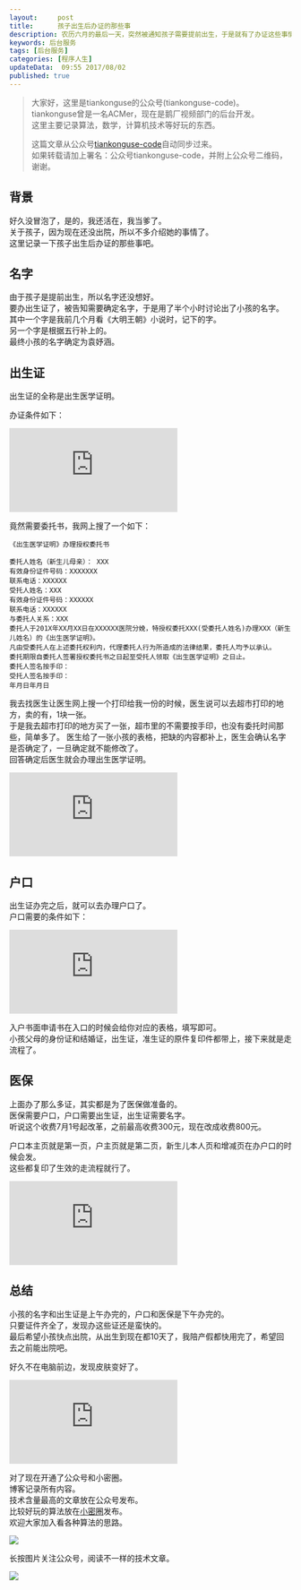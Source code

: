 ```yaml
---  
layout:     post  
title:      孩子出生后办证的那些事
description: 农历六月的最后一天，突然被通知孩子需要提前出生，于是就有了办证这些事情。  
keywords: 后台服务  
tags: [后台服务]  
categories: [程序人生]  
updateData:  09:55 2017/08/02
published: true  
---  
```

  
  
>   
> 大家好，这里是tiankonguse的公众号(tiankonguse-code)。    
> tiankonguse曾是一名ACMer，现在是鹅厂视频部门的后台开发。    
> 这里主要记录算法，数学，计算机技术等好玩的东西。   
>      
> 这篇文章从公众号[tiankonguse-code](http://mp.weixin.qq.com/s/Cte5aGAGuwAQ5tmQXTPhGw)自动同步过来。    
> 如果转载请加上署名：公众号tiankonguse-code，并附上公众号二维码，谢谢。  
>   
>    
  

## 背景

好久没冒泡了，是的，我还活在，我当爹了。  
关于孩子，因为现在还没出院，所以不多介绍她的事情了。  
这里记录一下孩子出生后办证的那些事吧。  


## 名字

由于孩子是提前出生，所以名字还没想好。  
要办出生证了，被告知需要确定名字，于是用了半个小时讨论出了小孩的名字。  
其中一个字是我前几个月看《大明王朝》小说时，记下的字。  
另一个字是根据五行补上的。  
最终小孩的名字确定为袁妤涵。  



## 出生证

出生证的全称是出生医学证明。  

办证条件如下：  


![](http://tiankonguse.com/lab/cloudLink/baidupan.php?url=/1915453531/440872460.jpg)



竟然需要委托书，我网上搜了一个如下：  


```
《出生医学证明》办理授权委托书  

委托人姓名（新生儿母亲）： XXX  
有效身份证件号码：XXXXXXX  
联系电话：XXXXXX  
受托人姓名：XXX  
有效身份证件号码：XXXXXX  
联系电话：XXXXXX  
与委托人关系：XXX  
委托人于201X年XX月XX日在XXXXXX医院分娩，特授权委托XXX(受委托人姓名)办理XXX（新生儿姓名）的《出生医学证明》。  
凡由受委托人在上述委托权利内，代理委托人行为所造成的法律结果，委托人均予以承认。  
委托期限自委托人签署授权委托书之日起至受托人领取《出生医学证明》之日止。  
委托人签名按手印：  
受托人签名按手印：  
年月日年月日
```

我去找医生让医生网上搜一个打印给我一份的时候，医生说可以去超市打印的地方，卖的有，1块一张。  
于是我去超市打印的地方买了一张，超市里的不需要按手印，也没有委托时间那些，简单多了。
医生给了一张小孩的表格，把缺的内容都补上，医生会确认名字是否确定了，一旦确定就不能修改了。  
回答确定后医生就会办理出生医学证明。  


![](http://tiankonguse.com/lab/cloudLink/baidupan.php?url=/1915453531/2740731995.jpg)
  
  
## 户口

出生证办完之后，就可以去办理户口了。  
户口需要的条件如下：  


![](http://tiankonguse.com/lab/cloudLink/baidupan.php?url=/1915453531/628422286.jpg)


入户书面申请书在入口的时候会给你对应的表格，填写即可。  
小孩父母的身份证和结婚证，出生证，准生证的原件复印件都带上，接下来就是走流程了。  


## 医保

上面办了那么多证，其实都是为了医保做准备的。  
医保需要户口，户口需要出生证，出生证需要名字。  
听说这个收费7月1号起改革，之前最高收费300元，现在改成收费800元。  

户口本主页就是第一页，户主页就是第二页，新生儿本人页和增减页在办户口的时候会发。  
这些都复印了生效的走流程就行了。  

![](http://tiankonguse.com/lab/cloudLink/baidupan.php?url=/1915453531/2089892762.jpg)


## 总结

小孩的名字和出生证是上午办完的，户口和医保是下午办完的。  
只要证件齐全了，发现办这些证还是蛮快的。  
最后希望小孩快点出院，从出生到现在都10天了，我陪产假都快用完了，希望回去之前能出院吧。  


好久不在电脑前边，发现皮肤变好了。  


![](http://tiankonguse.com/lab/cloudLink/baidupan.php?url=/1915453531/1616206595.jpg)


  
对了现在开通了公众号和小密圈。  
博客记录所有内容。  
技术含量最高的文章放在公众号发布。  
比较好玩的算法放在[小密圈](https://wx.xiaomiquan.com/mweb/views/joingroup/join_group.html?group_id=281548515451&secret=r0krqw9fw0at24vxjxo1uo4k0h4lfe47&extra=d67ce0c25ec91252b3af846a10154c9e9d4cb50c763fee178acd68cd2c2e09ee)发布。  
欢迎大家加入看各种算法的思路。  

![](/images/suanfa_xiaomiquan.jpg)  
  
  
长按图片关注公众号，阅读不一样的技术文章。   
  
![](/images/weixin-50cm.jpg)  
  
  